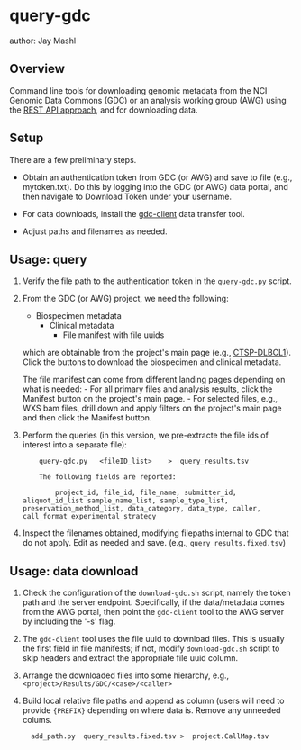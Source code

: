 query-gdc
===============================

author: Jay Mashl

Overview
-------------

Command line tools for downloading genomic metadata from the NCI Genomic Data Commons (GDC) or an
analysis working group (AWG) using the [REST API approach](https://docs.gdc.cancer.gov/API/Users_Guide/Getting_Started/), and for downloading data.


Setup
-------------

There are a few preliminary steps.
- Obtain an authentication token from GDC (or AWG) and save to file (e.g., mytoken.txt). Do this by logging into the GDC (or AWG) data portal, and then
   navigate to Download Token under your username.

- For data downloads, install the [gdc-client](https://gdc.cancer.gov/access-data/gdc-data-transfer-tool) data transfer tool.

- Adjust paths and filenames as needed.

Usage: query
-------------

1. Verify the file path to the authentication token in the `query-gdc.py` script.

2. From the GDC (or AWG) project, we need the following:
   - Biospecimen metadata
     - Clinical metadata
       - File manifest with file uuids

   which are obtainable from the project's main page (e.g., [CTSP-DLBCL1](https://portal.gdc.cancer.gov/projects/CTSP-DLBCL1/)).
   Click the buttons to download the biospecimen and clinical metadata.

    The file manifest can come from different landing pages depending on what is needed:
        - For all primary files and analysis results, click the Manifest button on the project's main page.
            - For selected files, e.g., WXS bam files, drill down and apply filters on the project's main page and then click the Manifest button.

3. Perform the queries (in this version, we pre-extracte the file ids of interest into a separate file):

           query-gdc.py   <fileID_list>    >  query_results.tsv

           The following fields are reported:

               project_id, file_id, file_name, submitter_id, aliquot_id_list sample_name_list, sample_type_list, preservation_method_list, data_category, data_type, caller, call_format experimental_strategy


4. Inspect the filenames obtained, modifying filepaths internal to GDC that do not apply. Edit as needed and save. (e.g., `query_results.fixed.tsv`)


Usage: data download
-------------
1. Check the configuration of the `download-gdc.sh` script, namely the token path and the server endpoint. Specifically, if the data/metadata comes from the AWG portal, then point the `gdc-client` tool to the AWG server by including the '-s' flag.

2. The `gdc-client` tool uses the file uuid to download files. This is usually the first field in file manifests; if not, modify `download-gdc.sh` script to skip headers and extract the appropriate file uuid column.

3. Arrange the downloaded files into some hierarchy, e.g., `<project>/Results/GDC/<case>/<caller>`

4. Build local relative file paths and append as column (users will need to provide `{PREFIX}` depending on where data is. Remove any unneeded colums.

         add_path.py  query_results.fixed.tsv >  project.CallMap.tsv

